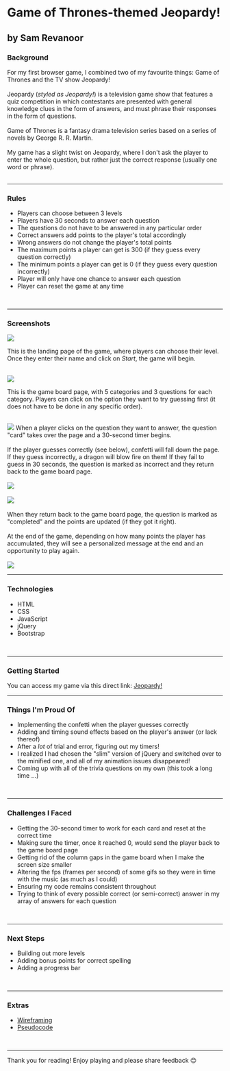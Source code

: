 # Game of Thrones-themed Jeopardy!
## by Sam Revanoor


### **Background**

For my first browser game, I combined two of my favourite things: Game of Thrones and the TV show Jeopardy!
<br>
<br>
Jeopardy (<em>styled as Jeopardy!</em>) is a television game show that features a quiz competition in which contestants are presented with general knowledge clues in the form of answers, and must phrase their responses in the form of questions.
<br>
<br>
Game of Thrones is a fantasy drama television series based on a series of novels by George R. R. Martin.
<br>
<br>
My game has a slight twist on Jeopardy, where I don't ask the player to enter the whole question, but rather just the correct response (usually one word or phrase).
<br>
<br>

-------

### **Rules**
- Players can choose between 3 levels
- Players have 30 seconds to answer each question
- The questions do not have to be answered in any particular order
- Correct answers add points to the player's total accordingly
- Wrong answers do not change the player's total points
- The maximum points a player can get is 300 (if they guess every question correctly)
- The minimum points a player can get is 0 (if they guess every question incorrectly)
- Player will only have one chance to answer each question
- Player can reset the game at any time
<br>

-------

### **Screenshots**
<img src="Images/screenshot2.png">

This is the landing page of the game, where players can choose their level. Once they enter their name and click on _Start_, the game will begin.
<br>
<br>

<img src="Images/screenshot3.png">

This is the game board page, with 5 categories and 3 questions for each category. Players can click on the option they want to try guessing first (it does not have to be done in any specific order).
<br>
<br>

<img src="Images/screenshot4.png">
When a player clicks on the question they want to answer, the question "card" takes over the page and a 30-second timer begins.
<br>
<br>
If the player guesses correctly (see below), confetti will fall down the page. If they guess incorrectly, a dragon will blow fire on them! If they fail to guess in 30 seconds, the question is marked as incorrect and they return back to the game board page. 
<br>
<br>

<img src="Images/screenshot1.png">
<br>
<br>

<img src="Images/screenshot5.png">
<br>
<br>
When they return back to the game board page, the question is marked as "completed" and the points are updated (if they got it right).
<br>
<br>
At the end of the game, depending on how many points the player has accumulated, they will see a personalized message at the end and an opportunity to play again.
<br>
<br>

<img src="Images/screenshot6.png">
<br>

-------

### **Technologies**

- HTML
- CSS
- JavaScript
- jQuery
- Bootstrap
<br>

-------

### **Getting Started**

You can access my game via this direct link: [Jeopardy!](https://samrevanoor.github.io/jeopardy/)
<br>

-------

### **Things I'm Proud Of**

- Implementing the confetti when the player guesses correctly
- Adding and timing sound effects based on the player's answer (or lack thereof)
- After a *lot* of trial and error, figuring out my timers!
- I realized I had chosen the "slim" version of jQuery and switched over to the minified one, and all of my animation issues disappeared!
- Coming up with all of the trivia questions on my own (this took a long time ...)
<br>

-------

### **Challenges I Faced**

- Getting the 30-second timer to work for each card and reset at the correct time
- Making sure the timer, once it reached 0, would send the player back to the game board page
- Getting rid of the column gaps in the game board when I make the screen size smaller
- Altering the fps (frames per second) of some gifs so they were in time with the music (as much as I could)
- Ensuring my code remains consistent throughout
- Trying to think of every possible correct (or semi-correct) answer in my array of answers for each question
<br>

-------

### **Next Steps**

- Building out more levels
- Adding bonus points for correct spelling
- Adding a progress bar
<br>

-------

### **Extras**
- [Wireframing](wireframing.md)
- [Pseudocode](pseudocode.md)
<br>

-------

Thank you for reading! Enjoy playing and please share feedback 😊
